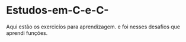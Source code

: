 # Estudos-em-C-e-C-
Aqui estão os exercicíos para aprendizagem. e foi nesses desafios que aprendi funções.
